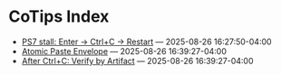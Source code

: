 <!-- status: stub; target: 150+ words -->
<!-- status: stub; target: 150+ words -->
<!-- status: stub; target: 150+ words -->
<!-- status: stub; target: 150+ words -->
<!-- status: stub; target: 150+ words -->
# CoTips Index

- [PS7 stall: Enter → Ctrl+C → Restart](CoTip-PS7-001.md) — 2025-08-26 16:27:50-04:00
- [Atomic Paste Envelope](CoTip-PS7-002.md) — 2025-08-26 16:39:27-04:00
- [After Ctrl+C: Verify by Artifact](CoTip-PS7-003.md) — 2025-08-26 16:39:27-04:00





